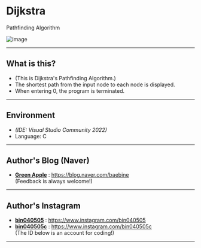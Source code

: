 # Dijkstra
Pathfinding Algorithm

![image](https://user-images.githubusercontent.com/63220297/203577924-7a357afe-af49-4631-acf0-26742055386c.png)

___

## What is this?
- (This is Dijkstra's Pathfinding Algorithm.)
- The shortest path from the input node to each node is displayed.
- When entering 0, the program is terminated.

___

## Environment
- *(IDE: Visual Studio Community 2022)*
- Language: C

___

## Author's Blog (Naver)
* [**Green Apple**](https://blog.naver.com/baebine) : https://blog.naver.com/baebine
</br>(Feedback is always welcome!)

___

## Author's Instagram
* [**bin040505**](https://www.instagram.com/bin040505) : https://www.instagram.com/bin040505
* [**bin040505c**](https://www.instagram.com/bin040505c) : https://www.instagram.com/bin040505c
</br>(The ID below is an account for coding!)
___
